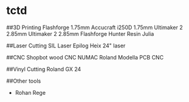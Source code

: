 # tctd
##3D Printing 
Flashforge 1.75mm
Accucraft i250D 1.75mm
Ultimaker 2 2.85mm
Ultimaker 2 2.85mm 
Flashforge Hunter Resin
Julia

##Laser Cutting
SIL Laser
Epilog Heix 24" laser

##CNC
Shopbot wood CNC
NUMAC 
Roland Modella PCB CNC

##Vinyl Cutting
Roland GX 24

##Other tools




- Rohan Rege

